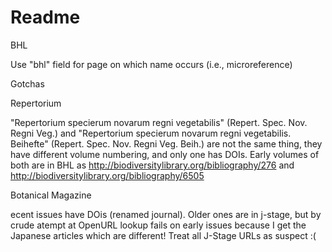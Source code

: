 Readme
======



BHL

Use "bhl" field for page on which name occurs (i.e., microreference)

Gotchas

Repertorium


"Repertorium specierum novarum regni vegetabilis" (Repert. Spec. Nov. Regni Veg.) and "Repertorium specierum novarum regni vegetabilis. Beihefte" (Repert. Spec. Nov. Regni Veg. Beih.) are not the same thing, they have different volume numbering, and only one has DOIs. Early volumes of both are in BHL as http://biodiversitylibrary.org/bibliography/276 and http://biodiversitylibrary.org/bibliography/6505 


Botanical Magazine

ecent issues have DOis (renamed journal). Older ones are in j-stage, but by crude atempt at OpenURL lookup fails on early issues because I get the Japanese articles which are different! Treat all J-Stage URLs as suspect :(

